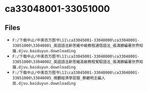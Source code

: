 # ca33048001-33051000

## Files

- `F:/下载中止/中美百万图书\11\ca33045001-33048000\ca33048001-33051000\33048001_英語語法新思維中級教程通悟語法_張滿勝編著世界知識.djvu.baiduyun.downloading`
- `F:/下载中止/中美百万图书\11\ca33045001-33048000\ca33048001-33051000\33048002_英語語法新思維高級教程駕馭語法_張滿勝編著世界知識.djvu.baiduyun.downloading`
- `F:/下载中止/中美百万图书\11\ca33045001-33048000\ca33048001-33051000\33048005_微觀經濟學習題_蔡繼明主編人民.djvu.baiduyun.downloading`
